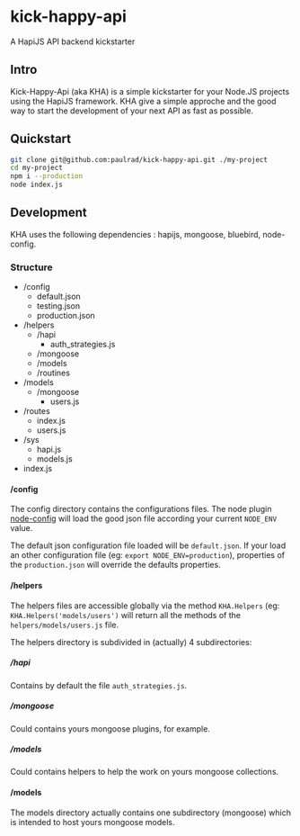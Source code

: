 # kick-happy-api
A HapiJS API backend kickstarter

## Intro

Kick-Happy-Api (aka KHA) is a simple kickstarter for your Node.JS projects using the HapiJS framework.
KHA give a simple approche and the good way to start the development of your next API as fast as possible.

## Quickstart

```bash
git clone git@github.com:paulrad/kick-happy-api.git ./my-project
cd my-project
npm i --production
node index.js
```

## Development

KHA uses the following dependencies : hapijs, mongoose, bluebird, node-config.

### Structure

  - /config
    - default.json
    - testing.json
    - production.json
  - /helpers
    - /hapi
      - auth_strategies.js
    - /mongoose
    - /models
    - /routines
  - /models
    - /mongoose
      - users.js
  - /routes
    - index.js
    - users.js
  - /sys
    - hapi.js
    - models.js
  - index.js

#### /config

The config directory contains the configurations files. The node plugin [node-config](https://github.com/lorenwest/node-config) will load the good json file according your current `NODE_ENV` value.

The default json configuration file loaded will be `default.json`. If your load an other configuration file (eg: `export NODE_ENV=production`), properties of the `production.json` will override the defaults properties.

#### /helpers

The helpers files are accessible globally via the method `KHA.Helpers` (eg: `KHA.Helpers('models/users')` will return all the methods of the `helpers/models/users.js` file.

The helpers directory is subdivided in (actually) 4 subdirectories:

##### /hapi

Contains by default the file `auth_strategies.js`.

##### /mongoose

Could contains yours mongoose plugins, for example.

##### /models

Could contains helpers to help the work on yours mongoose collections.

#### /models

The models directory actually contains one subdirectory (mongoose) which is intended to host yours mongoose models.